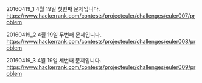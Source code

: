 20160419_1
4월 19일 첫번째 문제입니다.
https://www.hackerrank.com/contests/projecteuler/challenges/euler007/problem

20160419_2
4월 19일 두번째 문제입니다.
https://www.hackerrank.com/contests/projecteuler/challenges/euler008/problem

20160419_3
4월 19일 세번째 문제입니다.
https://www.hackerrank.com/contests/projecteuler/challenges/euler009/problem
